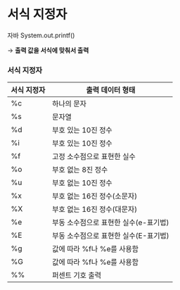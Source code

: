# 서식 지정자

자바 System.out.printf()

→ **출력 값을 서식에 맞춰서 출력**

### 서식 지정자

| 서식 지정자 | 출력 데이터 형태 |
| --- | --- |
| %c | 하나의 문자 |
| %s | 문자열 |
| %d | 부호 있는 10진 정수 |
| %i | 부호 있는 10진 정수 |
| %f | 고정 소수점으로 표현한 실수 |
| %o | 부호 없는 8진 정수 |
| %u | 부호 없는 10진 정수 |
| %x | 부호 없는 16진 정수(소문자) |
| %X | 부호 없는 16진 정수(대문자) |
| %e | 부동 소수점으로 표현한 실수(e-표기법) |
| %E | 부동 소수점으로 표현한 실수(E-표기법) |
| %g | 값에 따라 %f나 %e를 사용함 |
| %G | 값에 따라 %f나 %e를 사용함 |
| %% | 퍼센트 기호 출력 |